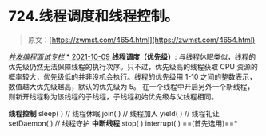 <!--yml
category: 未分类
date: 0001-01-01 00:00:00
--->

# 724.线程调度和线程控制。

> 原文：[https://zwmst.com/4654.html](https://zwmst.com/4654.html)

   [ *并发编程面试专栏* ](https://zwmst.com/%e5%b9%b6%e5%8f%91%e7%bc%96%e7%a8%8b%e9%9d%a2%e8%af%95%e4%b8%93%e6%a0%8f)*[ <time datetime="2021-10-10T00:49:39+08:00"> 2021-10-09 </time> ](https://zwmst.com/4654.html)  **线程调度（优先级）**:
与线程休眠类似，线程的优先级仍然无法保障线程的执行次序。只不过，优先级高的线程获取 CPU 资源的概率较大，优先级低的并非没机会执行。线程的优先级用 1-10 之间的整数表示，数值越大优先级越高，默认的优先级为 5。 在一个线程中开启另外一个新线程，则新开线程称为该线程的子线程，子线程初始优先级与父线程相同。

**线程控制**
sleep( ) // 线程休眠 join( ) // 线程加入 yield( ) // 线程礼让
setDaemon( ) // 线程守护
**中断线程**
stop( ) interrupt( ) ==(首先选用)==*